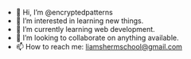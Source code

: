 - 👋 Hi, I’m @encryptedpatterns
- 👀 I’m interested in learning new things.
- 🌱 I’m currently learning web development.
- 💞️ I’m looking to collaborate on anything available.
- 📫 How to reach me: liamshermschool@gmail.com
